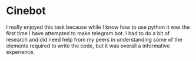 # Cinebot
I really enjoyed this task because while I know how to use python it was the first time I have attempted to make
telegram bot. I had to do a bit of research and did need help from my peers in understanding some of the elements
required to write the code, but it was overall a informative experience.
